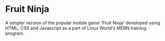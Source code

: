 # Fruit Ninja

A simpler version of the popular mobile game 'Fruit Ninja' developed using HTML, CSS and Javascript as a part of Linux World's MERN training program.
